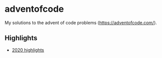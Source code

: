 # adventofcode

My solutions to the advent of code problems (https://adventofcode.com/).

## Highlights

- [2020 highlights](https://github.com/jamesmcculloch/adventofcode/2020/Aoc2020.md)

